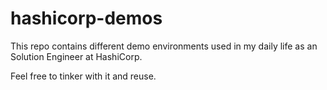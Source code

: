 # hashicorp-demos

This repo contains different demo environments used in my daily life as an Solution Engineer at HashiCorp.

Feel free to tinker with it and reuse.
